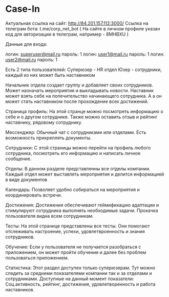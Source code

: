 # Case-In

Актуальная ссылка на сайт: http://84.201.157.112:3000/
Ссылка на телеграм бота: t.me/corp_net_bot ( На сайте в личном профиле указан код для авторизации в телеграм, например - 8MHBXU )

Данные для входа:

логин: superuser@mail.ru	пароль: 1
логин: user1@mail.ru    	пароль: 1
логин: user2@mail.ru 		пароль: 1
	
Есть 2 типа пользователей:
   Суперюзер - HR отдел
   Юзер - сотрудники, каждый из них может быть наставником
    

Начальник отдела создает группу и добавляет своих сотрудников. Может назначать мероприятия и выкладывать новости.
Наставник может взять себе на попечительство начинающего сотрудника. А а он может стать наставником после прохождение всех достижений.

Страница профиль:
На этой странце можно посмотреть информацию о себе и о другом сотруднике. Также можно оставить отзыв и рейтинг наставнику, рядовому сотруднику. 

Мессенджер:
Обычный чат с сотрудниками или отделами. Есть возможность прикреплять документы.

Сотрудники:
С этой страницы можно перейти на профиль любого сотрудника, посмотреть его информацию и написать личное сообщение. 

Отделы:
В данном разделе представленны все отделы компании. Каждый отдел может выставлять мероприятия и делится информацией в виде документов

Календарь:
Позволяет удобно собираться на мероприятия и координировать встречи.

Достижения:
Достижения обеспечивают геймификацию адаптации и стимулируют сотрудника выполнять необходимые задачи. Прокачка пользователя видна всем сотрудникам.

Тесты:
На этой странице представлены все тесты. Они помогают отслеживать настроение, успехи, удовлетвроенность и знания сотрудников.

Обучение:
Если у пользователя не получается разобраться с приложением, он может пройти обучение и далее без проблем пользоваться приложением.

Статистика:
Этот раздел доступен только суперюзерам. Тут можно следить за средними показателями компании так и за отделами и сотрудниками. Доступные на данный момент показатели: Соц.активность, рейтинг, достижения, удовлетворенность и работа наставников.
